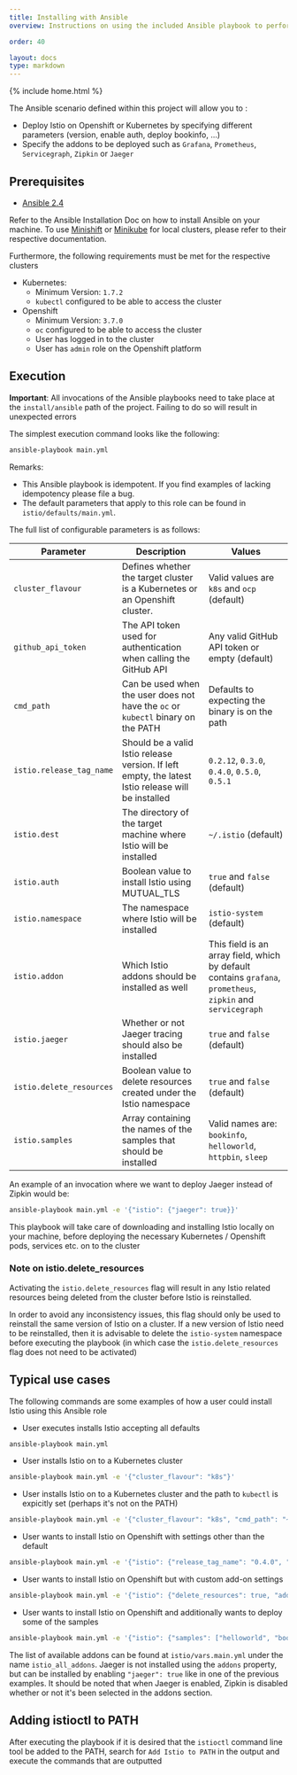 ```yaml
---
title: Installing with Ansible
overview: Instructions on using the included Ansible playbook to perform installation.

order: 40

layout: docs
type: markdown
---
```

{% include home.html %}

The Ansible scenario defined within this project will allow you to : 

- Deploy Istio on Openshift or Kubernetes by specifying different parameters (version, enable auth, deploy bookinfo, ...)
- Specify the addons to be deployed such as `Grafana`, `Prometheus`, `Servicegraph`, `Zipkin` or `Jaeger`

## Prerequisites

- [Ansible 2.4](http://docs.ansible.com/ansible/latest/intro_installation.html)

Refer to the Ansible Installation Doc on how to install Ansible on your machine.
To use [Minishift](https://docs.openshift.org/latest/minishift/command-ref/minishift_start.html) or [Minikube](https://kubernetes.io/docs/getting-started-guides/minikube/) for local clusters, please refer to their respective documentation.

Furthermore, the following requirements must be met for the respective clusters 
* Kubernetes:
    - Minimum Version: `1.7.2`
    - `kubectl` configured to be able to access the cluster
* Openshift 
    - Minimum Version: `3.7.0` 
    - `oc` configured to be able to access the cluster
    - User has logged in to the cluster
    - User has `admin` role on the Openshift platform    

## Execution

**Important**: All invocations of the Ansible playbooks need to take place at the `install/ansible` path of the project.
Failing to do so will result in unexpected errors 

The simplest execution command looks like the following:
 
```bash
ansible-playbook main.yml
```

Remarks:
- This Ansible playbook is idempotent. If you find examples of lacking idempotency please file a bug.   
- The default parameters that apply to this role can be found in `istio/defaults/main.yml`.

The full list of configurable parameters is as follows:

| Parameter | Description | Values |
| --- | --- | --- |
| `cluster_flavour` | Defines whether the target cluster is a Kubernetes or an Openshift cluster. | Valid values are `k8s` and `ocp` (default) |
| `github_api_token` | The API token used for authentication when calling the GitHub API | Any valid GitHub API token or empty (default) |
| `cmd_path` | Can be used when the user does not have the `oc` or `kubectl` binary on the PATH | Defaults to expecting the binary is on the path | 
| `istio.release_tag_name` | Should be a valid Istio release version. If left empty, the latest Istio release will be installed | `0.2.12`, `0.3.0`, `0.4.0`, `0.5.0`, `0.5.1` |
| `istio.dest` | The directory of the target machine where Istio will be installed | `~/.istio` (default) |
| `istio.auth` | Boolean value to install Istio using MUTUAL_TLS | `true` and `false` (default) |
| `istio.namespace` | The namespace where Istio will be installed | `istio-system` (default) |
| `istio.addon` | Which Istio addons should be installed as well | This field is an array field, which by default contains `grafana`, `prometheus`, `zipkin` and `servicegraph` |
| `istio.jaeger` | Whether or not Jaeger tracing should also be installed | `true` and `false` (default)|
| `istio.delete_resources` | Boolean value to delete resources created under the Istio namespace | `true` and `false` (default)|
| `istio.samples` | Array containing the names of the samples that should be installed | Valid names are: `bookinfo`, `helloworld`, `httpbin`, `sleep`


An example of an invocation where we want to deploy Jaeger instead of Zipkin would be:
```bash
ansible-playbook main.yml -e '{"istio": {"jaeger": true}}'
```


This playbook will take care of downloading and installing Istio locally on your machine, before deploying the necessary Kubernetes / Openshift
pods, services etc. on to the cluster

### Note on istio.delete_resources

Activating the `istio.delete_resources` flag will result in any Istio related resources being deleted from the cluster before Istio is reinstalled.

In order to avoid any inconsistency issues, this flag should only be used to reinstall the same version of Istio on a cluster. If a new version
of Istio need to be reinstalled, then it is advisable to delete the `istio-system` namespace before executing the playbook (in which case the 
`istio.delete_resources` flag does not need to be activated)  

## Typical use cases

The following commands are some examples of how a user could install Istio using this Ansible role

- User executes installs Istio accepting all defaults
```bash
ansible-playbook main.yml
```

- User installs Istio on to a Kubernetes cluster 
```bash
ansible-playbook main.yml -e '{"cluster_flavour": "k8s"}' 
```

- User installs Istio on to a Kubernetes cluster and the path to `kubectl` is expicitly set (perhaps it's not on the PATH)
```bash
ansible-playbook main.yml -e '{"cluster_flavour": "k8s", "cmd_path": "~/kubectl"}' 
```

- User wants to install Istio on Openshift with settings other than the default
```bash
ansible-playbook main.yml -e '{"istio": {"release_tag_name": "0.4.0", "auth": true, "jaeger": true, "delete_resources": true}}'
```

- User wants to install Istio on Openshift but with custom add-on settings
```bash
ansible-playbook main.yml -e '{"istio": {"delete_resources": true, "addon": ["grafana", "prometheus"]}}'
```

- User wants to install Istio on Openshift and additionally wants to deploy some of the samples
```bash
ansible-playbook main.yml -e '{"istio": {"samples": ["helloworld", "bookinfo"]}}'
```

The list of available addons can be found at `istio/vars.main.yml` under the name `istio_all_addons`.
Jaeger is not installed using the `addons` property, but can be installed by enabling `"jaeger": true` like in one of the previous examples.
It should be noted that when Jaeger is enabled, Zipkin is disabled whether or not it's been selected in the addons section.

## Adding istioctl to PATH

After executing the playbook if it is desired that the `istioctl` command line tool be added to the PATH,
search for `Add Istio to PATH` in the output and execute the commands that are outputted  